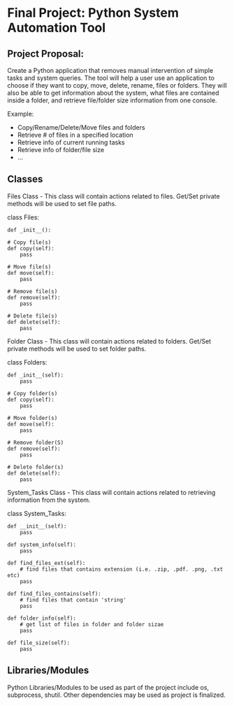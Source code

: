 # Final Project: Python System Automation Tool

## Project Proposal:

Create a Python application that removes manual intervention of simple tasks and system queries. The tool will help a user use an application to choose if they want to copy, move, delete, rename, files or folders. They will also be able to get information about the system, what files are contained inside a folder, and retrieve file/folder size information from one console.

Example:
 - Copy/Rename/Delete/Move files and folders
 - Retrieve # of files in a specified location
 - Retrieve info of current running tasks
 - Retrieve info of folder/file size
 - ...

## Classes

Files Class - This class will contain actions related to files. Get/Set private methods will be used to set file paths.

class Files:
    
    def _init__():

    # Copy file(s)
    def copy(self):
        pass

    # Move file(s)
    def move(self):
        pass
    
    # Remove file(s)
    def remove(self):
        pass

    # Delete file(s)
    def delete(self):
        pass


Folder Class - This class will contain actions related to folders. Get/Set private methods will be used to set folder paths.

class Folders:
    
    def _init__(self):
        pass

    # Copy folder(s)
    def copy(self):
        pass

    # Move folder(s)
    def move(self):
        pass
    
    # Remove folder(S)
    def remove(self):
        pass

    # Delete folder(s)
    def delete(self):
        pass

System_Tasks Class - This class will contain actions related to retrieving information from the system.

class System_Tasks:

    def __init__(self):
        pass 
    
    def system_info(self):
        pass

    def find_files_ext(self):
        # find files that contains extension (i.e. .zip, .pdf. .png, .txt etc)
        pass

    def find_files_contains(self):
        # find files that contain 'string'
        pass

    def folder_info(self):
        # get list of files in folder and folder sizae
        pass

    def file_size(self):
        pass

## Libraries/Modules
Python Libraries/Modules to be used as part of the project include os, subprocess, shutil. Other dependencies may be used as project is finalized.